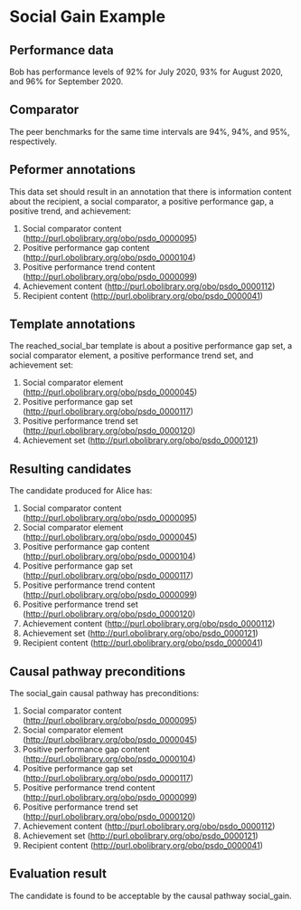 # Social Gain Example

## Performance data
Bob has performance levels of 92% for July 2020, 93% for August 2020, and 96% for September 2020. 

## Comparator
The peer benchmarks for the same time intervals are 94%, 94%, and 95%, respectively. 

## Peformer annotations
This data set should result in an annotation that there is information content about the recipient, a social comparator, a positive performance gap, a positive trend, and achievement:

1. Social comparator content (http://purl.obolibrary.org/obo/psdo_0000095)
2. Positive performance gap content (http://purl.obolibrary.org/obo/psdo_0000104)
3. Positive performance trend content (http://purl.obolibrary.org/obo/psdo_0000099)
4. Achievement content (http://purl.obolibrary.org/obo/psdo_0000112)
5. Recipient content (http://purl.obolibrary.org/obo/psdo_0000041)

## Template annotations
The reached_social_bar template is about a positive performance gap set, a social comparator element, a positive performance trend set, and achievement set:
1. Social comparator element (http://purl.obolibrary.org/obo/psdo_0000045)
2. Positive performance gap set (http://purl.obolibrary.org/obo/psdo_0000117)
3. Positive performance trend set (http://purl.obolibrary.org/obo/psdo_0000120)
4. Achievement set (http://purl.obolibrary.org/obo/psdo_0000121)

## Resulting candidates
The candidate produced for Alice has:

1. Social comparator content (http://purl.obolibrary.org/obo/psdo_0000095)
2. Social comparator element (http://purl.obolibrary.org/obo/psdo_0000045)
3. Positive performance gap content (http://purl.obolibrary.org/obo/psdo_0000104)
4. Positive performance gap set (http://purl.obolibrary.org/obo/psdo_0000117)
5. Positive performance trend content (http://purl.obolibrary.org/obo/psdo_0000099)
6. Positive performance trend set (http://purl.obolibrary.org/obo/psdo_0000120)
7. Achievement content (http://purl.obolibrary.org/obo/psdo_0000112)
8. Achievement set (http://purl.obolibrary.org/obo/psdo_0000121)
9. Recipient content (http://purl.obolibrary.org/obo/psdo_0000041)

## Causal pathway preconditions
The social_gain causal pathway has preconditions:

1. Social comparator content (http://purl.obolibrary.org/obo/psdo_0000095)
2. Social comparator element (http://purl.obolibrary.org/obo/psdo_0000045)
3. Positive performance gap content (http://purl.obolibrary.org/obo/psdo_0000104)
4. Positive performance gap set (http://purl.obolibrary.org/obo/psdo_0000117)
5. Positive performance trend content (http://purl.obolibrary.org/obo/psdo_0000099)
6. Positive performance trend set (http://purl.obolibrary.org/obo/psdo_0000120)
7. Achievement content (http://purl.obolibrary.org/obo/psdo_0000112)
8. Achievement set (http://purl.obolibrary.org/obo/psdo_0000121)
9. Recipient content (http://purl.obolibrary.org/obo/psdo_0000041)

## Evaluation result
The candidate is found to be acceptable by the causal pathway social_gain.

